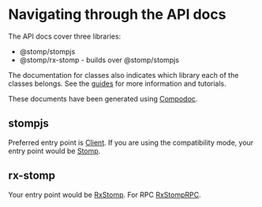 # Navigating through the API docs

The API docs cover three libraries:

- @stomp/stompjs
- @stomp/rx-stomp - builds over @stomp/stompjs

The documentation for classes also indicates which library each of the classes
 belongs. See the [guides](/) for more information and tutorials.

These documents have been generated using [Compodoc](https://compodoc.app/).

## stompjs

Preferred entry point is [Client](./classes/Client.html).
If you are using the compatibility mode, your entry point would be
[Stomp](./classes/Stomp.html).

## rx-stomp

Your entry point would be [RxStomp](./classes/RxStomp.html).
For RPC [RxStompRPC](./classes/RxStompRPC.html).

